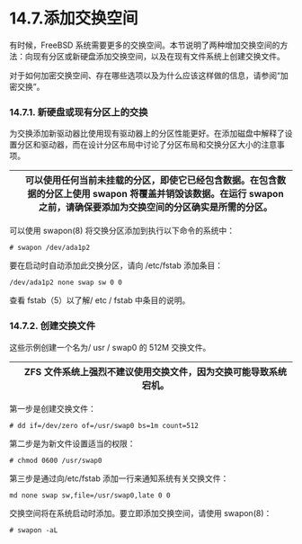 # 14.7.添加交换空间

有时候，FreeBSD 系统需要更多的交换空间。本节说明了两种增加交换空间的方法：向现有分区或新硬盘添加交换空间，以及在现有文件系统上创建交换文件。

对于如何加密交换空间、存在哪些选项以及为什么应该这样做的信息，请参阅“加密交换”。

### 14.7.1. 新硬盘或现有分区上的交换

为交换添加新驱动器比使用现有驱动器上的分区性能更好。在添加磁盘中解释了设置分区和驱动器，而在设计分区布局中讨论了分区布局和交换分区大小的注意事项。

|  | 可以使用任何当前未挂载的分区，即使它已经包含数据。在包含数据的分区上使用 swapon 将覆盖并销毁该数据。在运行 swapon 之前，请确保要添加为交换空间的分区确实是所需的分区。|
| -- | ------------------------------------------------------------------------------------------------------------------------------------------------------------------------ |

可以使用 swapon(8) 将交换分区添加到执行以下命令的系统中：

```
# swapon /dev/ada1p2
```

要在启动时自动添加此交换分区，请向 /etc/fstab 添加条目：

```
/dev/ada1p2 none swap sw 0 0
```

查看 fstab（5）以了解/ etc / fstab 中条目的说明。

### 14.7.2. 创建交换文件

这些示例创建一个名为/ usr / swap0 的 512M 交换文件。

|  | ZFS 文件系统上强烈不建议使用交换文件，因为交换可能导致系统宕机。|
| -- | ------------------------------------------------------------------ |

第一步是创建交换文件：

```
# dd if=/dev/zero of=/usr/swap0 bs=1m count=512
```

第二步是为新文件设置适当的权限：

```
# chmod 0600 /usr/swap0
```

第三步是通过向/etc/fstab 添加一行来通知系统有关交换文件：

```
md none swap sw,file=/usr/swap0,late 0 0
```

交换空间将在系统启动时添加。要立即添加交换空间，请使用 swapon(8)：

```
# swapon -aL
```
